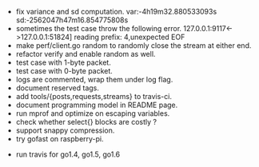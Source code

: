 * fix variance and sd computation.
    var:-4h19m32.880533093s sd:-2562047h47m16.854775808s
* sometimes the test case throw the following error.
    127.0.0.1:9117<->127.0.0.1:51824] reading prefix: 4,unexpected EOF
* make perf/client.go random to randomly close the stream
  at either end.
* refactor verify and enable random as well.
* test case with 1-byte packet.
* test case with 0-byte packet.
* logs are commented, wrap them under log flag.
* document reserved tags.
* add tools/{posts,requests,streams} to travis-ci.
* document programming model in README page.
* run mprof and optimize on escaping variables.
* check whether select{} blocks are costly ?
* support snappy compression.
* try gofast on raspberry-pi.
- run travis for go1.4, go1.5, go1.6
